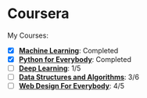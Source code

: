 

# Coursera

My Courses:

- [x] [**Machine Learning**](https://github.com/jagans94/coursera/tree/master/machine-learning_stanford): Completed
- [x] [**Python for Everybody**](https://github.com/jagans94/coursera/tree/master/python-for-everybody_umich): Completed
- [ ] [**Deep Learning**](https://github.com/jagans94/coursera/tree/master/deep-learning_deeplearning.ai): 1/5
- [ ] [**Data Structures and Algorithms**](https://github.com/jagans94/coursera/tree/master/data-structures-and-algorithms_uc-san-diego): 3/6
- [ ] [**Web Design For Everybody**](https://github.com/jagans94/coursera/tree/master/web-design-for-everybody_umich): 4/5

